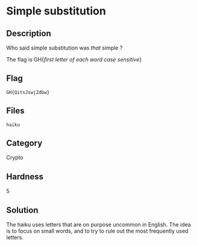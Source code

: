 # Simple substitution

## Description

Who said simple substitution was *that* simple ?

The flag is GH{*first letter of each word case sensitive*}

## Flag

`GH{QitsJswjZdbw}`

## Files

`haiku`

## Category

Crypto

## Hardness

5

## Solution

The haiku uses letters that are on purpose uncommon in English.
The idea is to focus on small words, and to try to rule out the most frequently
used letters.

